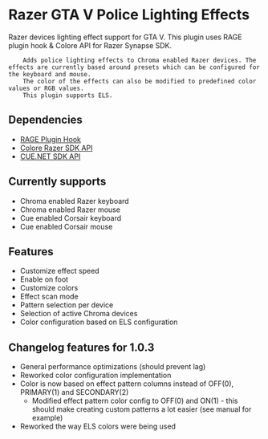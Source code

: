 # Razer GTA V Police Lighting Effects

Razer devices lighting effect support for GTA V.
This plugin uses RAGE plugin hook & Colore API for Razer Synapse SDK.
    
        Adds police lighting effects to Chroma enabled Razer devices. The effects are currently based around presets which can be configured for the keyboard and mouse. 
        The color of the effects can also be modified to predefined color values or RGB values.
        This plugin supports ELS.

## Dependencies

- [RAGE Plugin Hook](http://ragepluginhook.net/)
- [Colore Razer SDK API](https://github.com/chroma-sdk/Colore)
- [CUE.NET SDK API](https://github.com/DarthAffe/CUE.NET)

## Currently supports

- Chroma enabled Razer keyboard
- Chroma enabled Razer mouse
- Cue enabled Corsair keyboard
- Cue enabled Corsair mouse

## Features

- Customize effect speed
- Enable on foot
- Customize colors
- Effect scan mode
- Pattern selection per device
- Selection of active Chroma devices
- Color configuration based on ELS configuration

## Changelog features for 1.0.3

- General performance optimizations (should prevent lag)
- Reworked color configuration implementation
- Color is now based on effect pattern columns instead of OFF(0), PRIMARY(1) and SECONDARY(2)
    - Modified effect pattern color config to OFF(0) and ON(1) - this should make creating custom patterns a lot easier (see manual for example)
- Reworked the way ELS colors were being used